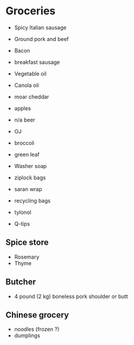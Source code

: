 # Groceries

- Spicy Italian sausage
- Ground pork and beef
- Bacon
- breakfast sausage

- Vegetable oil
- Canola oil
- moar cheddar
- apples
- n/a beer
- OJ
- broccoli
- green leaf
- Washer soap
- ziplock bags
- saran wrap
- recycling bags
- tylonol
- Q-tips

## Spice store

- Rosemary
- Thyme

## Butcher

- 4 pound (2 kg) boneless pork shoulder or butt

## Chinese grocery

- noodles (frozen ?)
- dumplings
